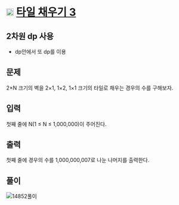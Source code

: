 # <img src="https://d2gd6pc034wcta.cloudfront.net/tier/10.svg" class="solvedac-tier" width=20> [타일 채우기 3](https://www.acmicpc.net/problem/14852)

## 2차원 dp 사용
 - dp안에서 또 dp를 이용
 
## 문제
2×N 크기의 벽을 2×1, 1×2, 1×1 크기의 타일로 채우는 경우의 수를 구해보자.

## 입력
첫째 줄에 N(1 ≤ N ≤ 1,000,000)이 주어진다.

## 출력
첫째 줄에 경우의 수를 1,000,000,007로 나눈 나머지를 출력한다.

## 풀이
![14852풀이](https://user-images.githubusercontent.com/63500239/124389187-00ae1500-dd21-11eb-841f-b59a6f061811.png)
